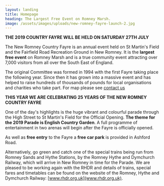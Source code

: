 ```yaml
---
layout: landing
title: Homepage
heading: The Largest Free Event on Romney Marsh.
image: /assets/images/uploads/new-romney-fayre-launch-2.jpg
---
```

**THE 2019 COUNTRY FAYRE WILL BE HELD ON SATURDAY 27TH JULY**

The New Romney Country Fayre is an annual event held on St Martin's Field and the Fairfield Road Recreation Ground in New Romney. It is the **largest free event** on Romney Marsh and is a true community event attracting over 7,000 visitors from all over the South East of England. 

The original Committee was formed in 1994 with the first Fayre taking place the following year. Since then it has grown into a massive event and has helped to raise hundreds of thousands of pounds for local organisations and charities who take part. For map please see [contact us](/contact/)

**THIS YEAR WE ARE CELEBRATING 25 YEARS OF THE NEW ROMNEY COUNTRY FAYRE**

One of the day's highlights is the huge vibrant and colourful parade through the High Street to St Martin's Field for the Official Opening.   **The theme for the 2019 Parade is English Country Garden**.  A full programme of entertainment in two arenas will begin after the Fayre is officially opened. 

As well as **free entry** to the Fayre a **free car park** is provided in Ashford Road. 

Alternatively, go green and catch one of the special trains being run from Romney Sands and Hythe Stations, by the Romney Hythe and Dymchurch Railway, which will arrive in New Romney in time for  the Parade.  We are pleased to be working again with the RHDR and details of trains, special fares and timetables can be found on the website of the Romney, Hythe and Dymchurch Railway:  [www.rhdr.org.uk](www.rhdr.org.uk).
